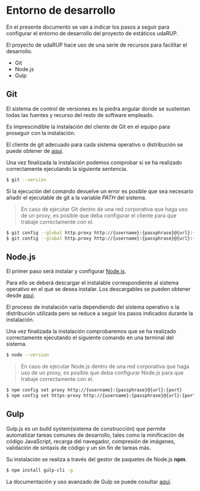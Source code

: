 # Entorno de desarrollo

En el presente documento se van a indicar los pasos a seguir para configurar el entorno de desarrollo del proyecto de estáticos udaRUP.

El proyecto de udaRUP hace uso de una serie de recursos para facilitar el desarrollo.

* Git
* Node.js
* Gulp

## Git

El sistema de control de versiones es la piedra angular donde se sustentan todas las fuentes y recurso del resto de software empleado.

Es imprescindible la instalación del cliente de Git en el equipo para proseguir con la instalación.

El cliente de git adecuado para cada sistema operativo o distribución se puede obtener de [aquí](https://git-scm.com/downloads).


Una vez finalizada la instalación podemos comprobar si se ha realizado correctamente ejecutando la siguiente sentencia.

```bash
$ git --version
```

Si la ejecución del comando devuelve un error es posible que sea necesario añadir el ejecutable de git a la variable *PATH* del sistema.

> En caso de ejecutar Git dentro de una red corporativa que haga uso de un proxy, es posible que deba configurar el cliente para que trabaje correctamente con el.
```bash
$ git config --global http.proxy http://{username}:{passphrase}@{url}:{port}
$ git config --global http.proxy http://{username}:{passphrase}@{url}:{port}
```

## Node.js

El primer paso será instalar y configurar [Node.js](https://nodejs.org/en/).

Para ello se deberá descargar el instalable correspondiente al sistema operativo en el que se desea instalar. Los descargables se pueden obtener desde [aquí](https://nodejs.org/en/download/).

El proceso de instalación varía dependiendo del sistema operativo o la distribución utilizada pero se reduce a seguir los pasos indicados durante la instalación.

Una vez finalizada la instalación comprobaremos que se ha realizado correctamente ejecutando el siguiente comando en una terminal del sistema.

```bash
$ node --version
```

> En caso de ejecutar Node.js dentro de una red corporativa que haga uso de un proxy, es posible que deba configurar Node.js para que trabaje correctamente con el.
```bash
$ npm config set proxy http://{username}:{passphrase}@{url}:{port}
$ npm config set https-proxy http://{username}:{passphrase}@{url}:{port}
```

## Gulp

Gulp.js es un build system(sistema de construcción) que permite automatizar tareas comunes de desarrollo, tales como la minificación de código JavaScript, recarga del navegador, compresión de imágenes, validación de sintaxis de código y un sin fin de tareas más.

Su instalación se realiza a través del gestor de paquetes de Node.js **npm**.

```bash
$ npm install gulp-cli -g
```

La documentación y uso avanzado de Gulp se puede cosultar [aquí](http://gulpjs.com/).

